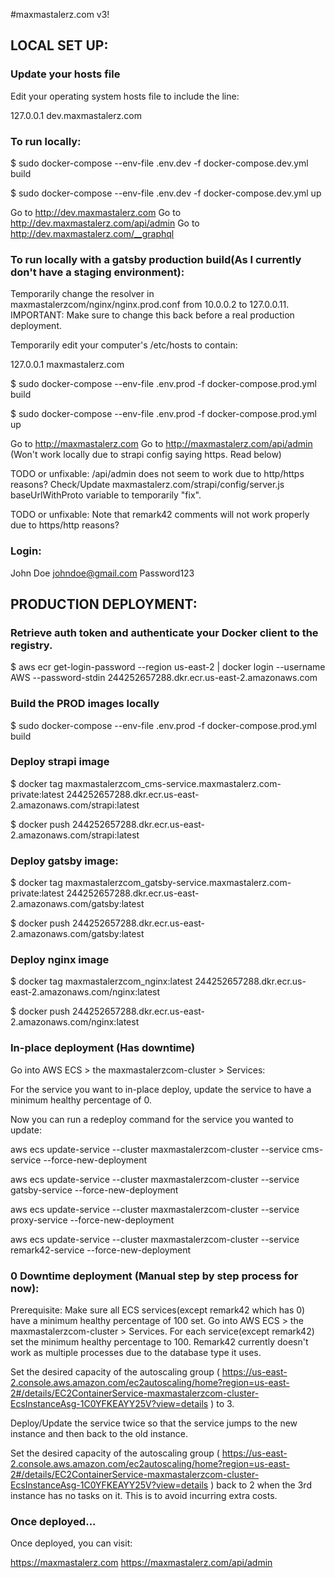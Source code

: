 #maxmastalerz.com v3!

## LOCAL SET UP:

### Update your hosts file

Edit your operating system hosts file to include the line:

127.0.0.1        dev.maxmastalerz.com

### To run locally:

$ sudo docker-compose --env-file .env.dev -f docker-compose.dev.yml build

$ sudo docker-compose --env-file .env.dev -f docker-compose.dev.yml up

Go to http://dev.maxmastalerz.com
Go to http://dev.maxmastalerz.com/api/admin
Go to http://dev.maxmastalerz.com/__graphql

### To run locally with a gatsby production build(As I currently don't have a staging environment):

Temporarily change the resolver in maxmastalerzcom/nginx/nginx.prod.conf from 10.0.0.2 to 127.0.0.11.
IMPORTANT: Make sure to change this back before a real production deployment.

Temporarily edit your computer's /etc/hosts to contain:

127.0.0.1       maxmastalerz.com

$ sudo docker-compose --env-file .env.prod -f docker-compose.prod.yml build

$ sudo docker-compose --env-file .env.prod -f docker-compose.prod.yml up

Go to http://maxmastalerz.com
Go to http://maxmastalerz.com/api/admin (Won't work locally due to strapi config saying https. Read below)

TODO or unfixable: /api/admin does not seem to work due to http/https reasons?
Check/Update maxmastalerz.com/strapi/config/server.js baseUrlWithProto variable to temporarily "fix".

TODO or unfixable: Note that remark42 comments will not work properly due to https/http reasons?

### Login:

John Doe <johndoe@gmail.com> Password123

## PRODUCTION DEPLOYMENT:

### Retrieve auth token and authenticate your Docker client to the registry.

$ aws ecr get-login-password --region us-east-2 | docker login --username AWS --password-stdin 244252657288.dkr.ecr.us-east-2.amazonaws.com

### Build the PROD images locally

$ sudo docker-compose --env-file .env.prod -f docker-compose.prod.yml build

### Deploy strapi image

$ docker tag maxmastalerzcom_cms-service.maxmastalerz.com-private:latest 244252657288.dkr.ecr.us-east-2.amazonaws.com/strapi:latest

$ docker push 244252657288.dkr.ecr.us-east-2.amazonaws.com/strapi:latest

### Deploy gatsby image:

$ docker tag maxmastalerzcom_gatsby-service.maxmastalerz.com-private:latest 244252657288.dkr.ecr.us-east-2.amazonaws.com/gatsby:latest

$ docker push 244252657288.dkr.ecr.us-east-2.amazonaws.com/gatsby:latest

### Deploy nginx image

$ docker tag maxmastalerzcom_nginx:latest 244252657288.dkr.ecr.us-east-2.amazonaws.com/nginx:latest

$ docker push 244252657288.dkr.ecr.us-east-2.amazonaws.com/nginx:latest

### In-place deployment (Has downtime)

Go into AWS ECS > the maxmastalerzcom-cluster > Services:

For the service you want to in-place deploy, update the service to have a minimum healthy percentage of 0.

Now you can run a redeploy command for the service you wanted to update:

aws ecs update-service --cluster maxmastalerzcom-cluster --service cms-service --force-new-deployment

aws ecs update-service --cluster maxmastalerzcom-cluster --service gatsby-service --force-new-deployment

aws ecs update-service --cluster maxmastalerzcom-cluster --service proxy-service --force-new-deployment

aws ecs update-service --cluster maxmastalerzcom-cluster --service remark42-service --force-new-deployment

### 0 Downtime deployment (Manual step by step process for now):

Prerequisite: Make sure all ECS services(except remark42 which has 0) have a minimum healthy percentage of 100 set.
Go into AWS ECS > the maxmastalerzcom-cluster > Services. For each service(except remark42) set the minimum healthy percentage to 100.
Remark42 currently doesn't work as multiple processes due to the database type it uses.

Set the desired capacity of the autoscaling group ( https://us-east-2.console.aws.amazon.com/ec2autoscaling/home?region=us-east-2#/details/EC2ContainerService-maxmastalerzcom-cluster-EcsInstanceAsg-1C0YFKEAYY25V?view=details ) to 3.

Deploy/Update the service twice so that the service jumps to the new instance and then back to the old instance.

Set the desired capacity of the autoscaling group ( https://us-east-2.console.aws.amazon.com/ec2autoscaling/home?region=us-east-2#/details/EC2ContainerService-maxmastalerzcom-cluster-EcsInstanceAsg-1C0YFKEAYY25V?view=details ) back to 2 when the 3rd instance has no tasks on it. This is to avoid incurring extra costs.

### Once deployed...

Once deployed, you can visit:

https://maxmastalerz.com
https://maxmastalerz.com/api/admin
